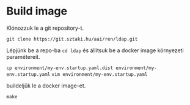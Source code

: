 # Build image

Klónozzuk le a git repository-t.

`git clone https://git.sztaki.hu/aai/ren/ldap.git`

Lépjünk be a repo-ba `cd ldap` és állítsuk be a docker image környezeti paramétereit.

`cp environment/my-env.startup.yaml.dist environment/my-env.startup.yaml`
`vim environment/my-env.startup.yaml`

buildeljük le a docker image-et.

`make`


